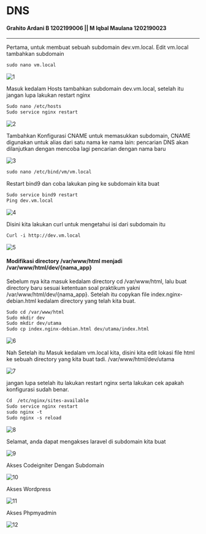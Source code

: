 # DNS

#### Grahito Ardani B 1202199006 || M Iqbal Maulana 1202190023

------

Pertama, untuk membuat sebuah subdomain dev.vm.local. Edit vm.local tambahkan subdomain

```markdown
sudo nano vm.local
```

![1](https://user-images.githubusercontent.com/93030868/146196129-97318b04-4d1a-4a99-97b9-6e20a6286191.png)

Masuk kedalam Hosts tambahkan subdomain dev.vm.local, setelah itu jangan lupa lakukan restart nginx

```markdown
Sudo nano /etc/hosts
Sudo service nginx restart
```

![2](https://user-images.githubusercontent.com/93030868/146196137-1c815223-168a-4c75-9697-94824c7db50b.png)

Tambahkan Konfigurasi CNAME untuk memasukkan subdomain, CNAME digunakan untuk alias dari satu nama ke nama lain: pencarian DNS akan dilanjutkan dengan mencoba lagi pencarian dengan nama baru 

![3](https://user-images.githubusercontent.com/93030868/146196141-bc9b32e6-87e6-41e3-966c-b17461d4f6fc.png)

```markdown
sudo nano /etc/bind/vm/vm.local
```

Restart bind9 dan coba lakukan ping ke subdomain kita buat

```markdown
Sudo service bind9 restart
Ping dev.vm.local

```

![4](https://user-images.githubusercontent.com/93030868/146196143-a71dcc25-d31d-4210-85c7-23b1976c7b4e.png)

Disini kita lakukan curl untuk mengetahui isi dari subdomain itu

```markdown
Curl -i http://dev.vm.local 
```

![5](https://user-images.githubusercontent.com/93030868/146196149-12dde24a-b225-4e92-ae7a-3a5fd94817e4.png)

#### **Modifikasi directory /var/www/html menjadi /var/www/html/dev/{nama_app}**

Sebelum nya kita masuk kedalam directory cd /var/www/html, lalu buat directory baru sesuai ketentuan soal praktikum yakni /var/www/html/dev/{nama_app}. Setelah itu copykan file index.nginx-debian.html kedalam directory yang telah kita buat.

```markdown
Sudo cd /var/www/html
Sudo mkdir dev
Sudo mkdir dev/utama
Sudo cp index.nginx-debian.html dev/utama/index.html
```

![6](https://user-images.githubusercontent.com/93030868/146196153-8ea1f3e5-da0f-4a7a-9376-46f7afb6d951.png)

Nah Setelah itu Masuk kedalam vm.local kita, disini kita edit lokasi file html ke sebuah directory yang kita buat tadi. /var/www/html/dev/utama

![7](https://user-images.githubusercontent.com/93030868/146196156-1fd5e392-cd62-4095-aaae-c48bb30604ed.png)

jangan lupa setelah itu lakukan restart nginx serta lakukan cek apakah konfigurasi sudah benar.

```markdown
Cd  /etc/nginx/sites-available
Sudo service nginx restart
sudo nginx -t
Sudo nginx -s reload
```

![8](https://user-images.githubusercontent.com/93030868/146196158-0a33a837-00a8-46f6-8429-e74e6cbe207e.png)

Selamat, anda dapat mengakses laravel di subdomain kita buat

![9](https://user-images.githubusercontent.com/93030868/146196159-033974bc-1962-4433-ab0e-485c9dd70ed6.png)

Akses Codeigniter Dengan Subdomain

![10](https://user-images.githubusercontent.com/93030868/146196162-1270d5c1-73b9-4736-bd75-021daf33fa6f.png)

Akses Wordpress

![11](https://user-images.githubusercontent.com/93030868/146196164-e26fccdd-247c-4252-9172-a78a1abfb99d.png)

Akses Phpmyadmin

![12](https://user-images.githubusercontent.com/93030868/146196168-c1b4f68a-abd9-4898-bb78-992fb8cbadfd.png)

